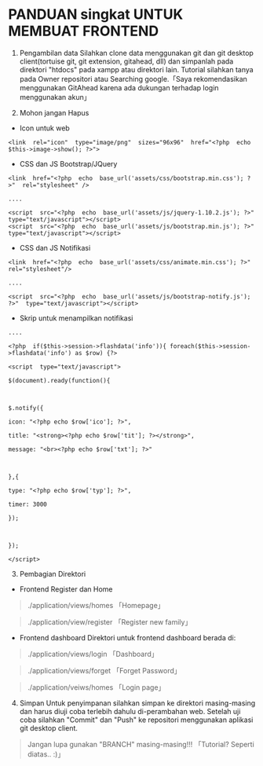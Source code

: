 # PANDUAN singkat UNTUK MEMBUAT FRONTEND
1. Pengambilan data
Silahkan clone data menggunakan git dan git desktop client(tortuise git, git extension, gitahead, dll) dan simpanlah pada direktori "htdocs" pada xampp atau direktori lain.
Tutorial silahkan tanya pada Owner repositori atau Searching google.「Saya rekomendasikan menggunakan GitAhead karena ada dukungan terhadap login menggunakan akun」

3.  Mohon jangan Hapus
 - Icon untuk web
```
<link  rel="icon"  type="image/png"  sizes="96x96"  href="<?php  echo  $this->image->show(); ?>">
```
 - CSS dan JS Bootstrap/JQuery
```
<link  href="<?php  echo  base_url('assets/css/bootstrap.min.css'); ?>"  rel="stylesheet" />

....

<script  src="<?php  echo  base_url('assets/js/jquery-1.10.2.js'); ?>"  type="text/javascript"></script>
<script  src="<?php  echo  base_url('assets/js/bootstrap.min.js'); ?>"  type="text/javascript"></script>
```

 - CSS dan JS Notifikasi
```
<link  href="<?php  echo  base_url('assets/css/animate.min.css'); ?>"  rel="stylesheet"/>

....

<script  src="<?php  echo  base_url('assets/js/bootstrap-notify.js'); ?>"  type="text/javascript"></script>
```
 - Skrip untuk menampilkan notifikasi
```
....

<?php  if($this->session->flashdata('info')){ foreach($this->session->flashdata('info') as $row) {?>

<script  type="text/javascript">

$(document).ready(function(){

  

$.notify({

icon: "<?php echo $row['ico']; ?>",

title: "<strong><?php echo $row['tit']; ?></strong>",

message: "<br><?php echo $row['txt']; ?>"

  

},{

type: "<?php echo $row['typ']; ?>",

timer: 3000

});

  

});

</script>
```

 3. Pembagian Direktori
 - Frontend Register dan Home
> ./application/views/homes
「Homepage」

> ./application/view/register
「Register new family」

 - Frontend dashboard
 Direktori untuk frontend dashboard berada di:
> ./application/views/login
「Dashboard」

> ./application/views/forget
「Forget Password」

> ./application/veiws/homes
「Login page」

4. Simpan
Untuk penyimpanan silahkan simpan ke direktori masing-masing dan harus diuji coba terlebih dahulu di-perambahan web.
Setelah uji coba silahkan "Commit" dan "Push" ke repositori menggunakan aplikasi git desktop client.

> Jangan lupa gunakan "BRANCH" masing-masing!!! 「Tutorial? Seperti diatas.. :)」
